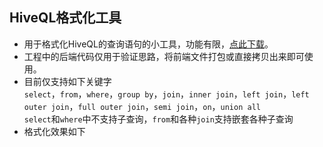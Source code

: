 ## HiveQL格式化工具

- 用于格式化HiveQL的查询语句的小工具，功能有限，[点此下载](https://raw.githubusercontent.com/wiki/yangziwen/hqlformatter/resources/release/hqlformatter.zip)。
- 工程中的后端代码仅用于验证思路，将前端文件打包或直接拷贝出来即可使用。
- 目前仅支持如下关键字  
`select`，`from`，`where`，`group by`，`join`，`inner join`，`left join`，`left outer join`，`full outer join`，`semi join`，`on`，`union all`  
`select`和`where`中不支持子查询，`from`和各种`join`支持嵌套各种子查询
- 格式化效果如下
